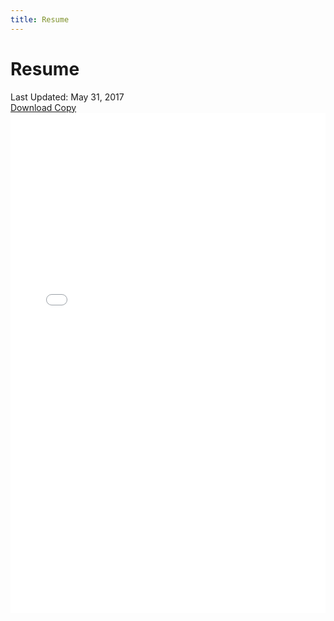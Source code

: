 ```yaml
---
title: Resume
---
```

<h1>Resume</h1>
<div class="info"> Last Updated: May 31, 2017</div>
<div class="info"><a href="./doc/resume.pdf" download>Download Copy</a></div>
<div id="resume">
<embed src="./doc/resume.pdf" width="100%" height="800px"/>
</div>